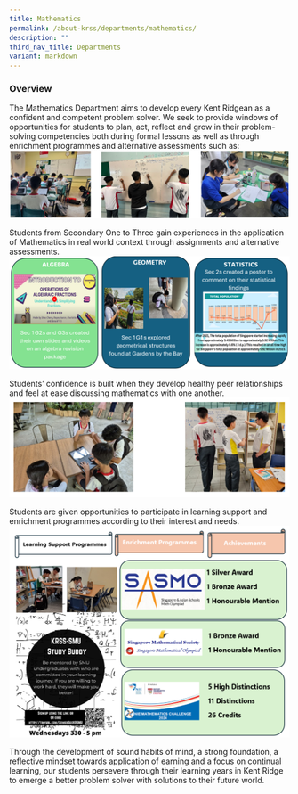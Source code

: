 ```yaml
---
title: Mathematics
permalink: /about-krss/departments/mathematics/
description: ""
third_nav_title: Departments
variant: markdown
---
```

### Overview

The Mathematics Department aims to develop every Kent Ridgean as a confident and competent problem solver. We seek to provide windows of opportunities for students to plan, act, reflect and grow in their problem-solving competencies both during formal lessons as well as through enrichment programmes and alternative assessments such as:
![](/images/math_1.png)

Students from Secondary One to Three gain experiences in the application of Mathematics in real world context through assignments and alternative assessments.
![](/images/math_2.png)

Students’ confidence is built when they develop healthy peer relationships and feel at ease discussing mathematics with one another.
![](/images/math_3.png)

Students are given opportunities to participate in learning support and enrichment programmes according to their interest and needs.
![](/images/math_4.png)

Through the development of sound habits of mind, a strong foundation, a reflective mindset towards application of earning and a focus on continual learning, our students persevere through their learning years in Kent Ridge to emerge a better problem solver with solutions to their future world.
